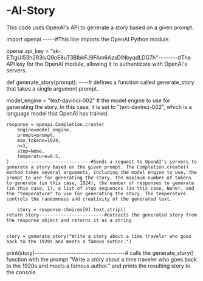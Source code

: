 # -AI-Story



This code uses OpenAI's API to generate a story based on a given prompt. 

import openai -----#This line imports the OpenAI Python module.

openai.api_key = "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"--------#The API key for the OpenAI module, allowing it to authenticate with OpenAI's servers.

def generate_story(prompt):  ----# defines a function called generate_story that takes a single argument prompt.

model_engine = "text-davinci-002"    # the model engine to use for generating the story. In this case, it is set to "text-davinci-002", which is a language model that                                          OpenAI has trained.

    response = openai.Completion.create(
        engine=model_engine,
        prompt=prompt,
        max_tokens=1024,
        n=1,
        stop=None,
        temperature=0.5,
    )    --------------------------#Sends a request to OpenAI's servers to generate a story based on the given prompt. The Completion.create() method takes several arguments, including the model engine to use, the prompt to use for generating the story, the maximum number of tokens to generate (in this case, 1024), the number of responses to generate (in this case, 1), a list of stop sequences (in this case, None), and the "temperature" to use for generating the story. The temperature controls the randomness and creativity of the generated text.
    
        story = response.choices[0].text.strip()
    return story------------------------#extracts the generated story from the response object and returns it as a string
    
    
    story = generate_story("Write a story about a time traveler who goes back to the 1920s and meets a famous author.")
print(story)-------------------------------------# calls the generate_story() function with the prompt "Write a story about a time traveler who goes back to the 1920s and meets a famous author." and prints the resulting story to the console.




